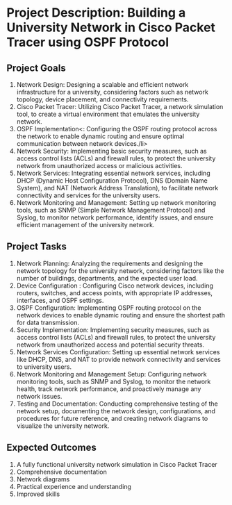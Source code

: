 <!DOCTYPE html>
<html>
<head>
  <meta charset="UTF-8">
  
</head>
<body>
  <h1>Project Description: Building a University Network in Cisco Packet Tracer using OSPF Protocol</h1>

  <h2>Project Goals</h2>
  <ol>
    <li>Network Design: Designing a scalable and efficient network infrastructure for a university, considering factors such as network topology, device placement, and connectivity requirements.</li>
    <li>Cisco Packet Tracer: Utilizing Cisco Packet Tracer, a network simulation tool, to create a virtual environment that emulates the university network.</li>
    <li>OSPF Implementation<: Configuring the OSPF routing protocol across the network to enable dynamic routing and ensure optimal communication between network devices./li>
    <li>Network Security: Implementing basic security measures, such as access control lists (ACLs) and firewall rules, to protect the university network from unauthorized access or malicious activities.</li>
    <li>Network Services: Integrating essential network services, including DHCP (Dynamic Host Configuration Protocol), DNS (Domain Name System), and NAT (Network Address Translation), to facilitate network connectivity and services for the university users.</li>
    <li>Network Monitoring and Management: Setting up network monitoring tools, such as SNMP (Simple Network Management Protocol) and Syslog, to monitor network performance, identify issues, and ensure efficient management of the university network.</li>
  </ol>

  <h2>Project Tasks</h2>
  <ol>
    <li>Network Planning: Analyzing the requirements and designing the network topology for the university network, considering factors like the number of buildings, departments, and the expected user load.</li>
    <li>Device Configuration : Configuring Cisco network devices, including routers, switches, and access points, with appropriate IP addresses, interfaces, and OSPF settings.</li>
    <li>OSPF Configuration:  Implementing OSPF routing protocol on the network devices to enable dynamic routing and ensure the shortest path for data transmission.</li>
    <li>Security Implementation: Implementing security measures, such as access control lists (ACLs) and firewall rules, to protect the university network from unauthorized access and potential security threats.</li>
    <li>Network Services Configuration: Setting up essential network services like DHCP, DNS, and NAT to provide network connectivity and services to university users.</li>
    <li>Network Monitoring and Management Setup: Configuring network monitoring tools, such as SNMP and Syslog, to monitor the network health, track network performance, and proactively manage any network issues.</li>
    <li>Testing and Documentation: Conducting comprehensive testing of the network setup, documenting the network design, configurations, and procedures for future reference, and creating network diagrams to visualize the university network.</li>
  </ol>

  <h2>Expected Outcomes</h2>
  <ol>
    <li>A fully functional university network simulation in Cisco Packet Tracer</li>
    <li>Comprehensive documentation</li>
    <li>Network diagrams</li>
    <li>Practical experience and understanding</li>
    <li>Improved skills</li>
  </ol>
</body>
</html>
